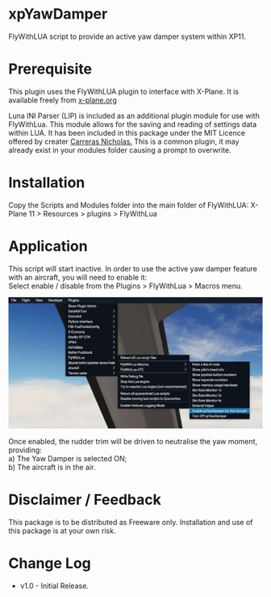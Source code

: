 # xpYawDamper
FlyWithLUA script to provide an active yaw damper system within XP11.

Prerequisite
============
This plugin uses the FlyWithLUA plugin to interface with X-Plane.
It is available freely from [x-plane.org](https://forums.x-plane.org/index.php?/files/file/38445-flywithlua-ng-next-generation-edition-for-x-plane-11-win-lin-mac/) 

Luna INI Parser (LIP) is included as an additional plugin module for use with FlyWithLua. This module allows for the saving and reading of settings data within LUA. It has been included in this package under the MIT Licence offered by creater [Carreras Nicholas.](https://github.com/Dynodzzo/Lua_INI_Parser) This is a common plugin, it may already exist in your modules folder causing a prompt to overwrite.

Installation
============

Copy the Scripts and Modules folder into the main folder of FlyWithLUA: 
X-Plane 11 > Resources > plugins > FlyWithLua

Application
============
This script will start inactive. In order to use the active yaw damper feature with an aircraft, you will need to enable it:<br>
Select enable / disable from the Plugins > FlyWithLua > Macros menu.

![xpYD](https://github.com/N1K340/xpYawDamper/blob/f5361176df047f72de71f60b90c7cb86bac52de1/src/xpYD_Menu.JPG)

Once enabled, the rudder trim will be driven to neutralise the yaw moment, providing:<br>
a) The Yaw Damper is selected ON;<br>
b) The aircraft is in the air.

Disclaimer / Feedback
=====================

This package is to be distributed as Freeware only.
Installation and use of this package is at your own risk. 

Change Log
==========
* v1.0 - Initial Release.
